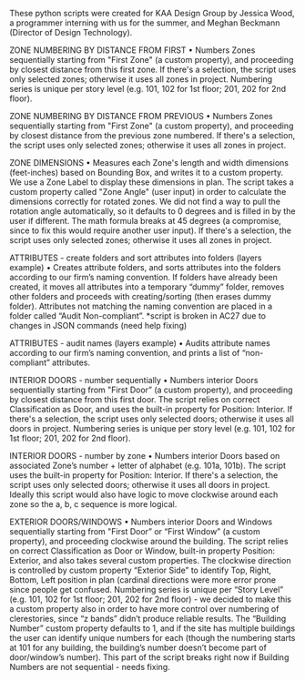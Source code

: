 These python scripts were created for KAA Design Group by Jessica Wood, a programmer interning with us for the summer, and Meghan Beckmann (Director of Design Technology). 

ZONE NUMBERING BY DISTANCE FROM FIRST
•	Numbers Zones sequentially starting from "First Zone" (a custom property), and proceeding by closest distance from this first zone. If there's a selection, the script uses only selected zones; otherwise it uses all zones in project. Numbering series is unique per story level (e.g. 101, 102 for 1st floor; 201, 202 for 2nd floor).

ZONE NUMBERING BY DISTANCE FROM PREVIOUS
•	Numbers Zones sequentially starting from "First Zone" (a custom property), and proceeding by closest distance from the previous zone numbered. If there's a selection, the script uses only selected zones; otherwise it uses all zones in project. 

ZONE DIMENSIONS
•	Measures each Zone's length and width dimensions (feet-inches) based on Bounding Box, and writes it to a custom property. We use a Zone Label to display these dimensions in plan. The script takes a custom property called "Zone Angle" (user input) in order to calculate the dimensions correctly for rotated zones. We did not find a way to pull the rotation angle automatically, so it defaults to 0 degrees and is filled in by the user if different. The math formula breaks at 45 degrees (a compromise, since to fix this would require another user input). If there's a selection, the script uses only selected zones; otherwise it uses all zones in project. 

ATTRIBUTES - create folders and sort attributes into folders (layers example)
•	Creates attribute folders, and sorts attributes into the folders according to our firm’s naming convention. If folders have already been created, it moves all attributes into a temporary “dummy” folder, removes other folders and proceeds with creating/sorting (then erases dummy folder). Attributes not matching the naming convention are placed in a folder called “Audit Non-compliant”.  *script is broken in AC27 due to changes in JSON commands (need help fixing)

ATTRIBUTES - audit names (layers example)
•	Audits attribute names according to our firm’s naming convention, and prints a list of “non-compliant” attributes. 

INTERIOR DOORS - number sequentially
•	Numbers interior Doors sequentially starting from "First Door” (a custom property), and proceeding by closest distance from this first door. The script relies on correct Classification as Door, and uses the built-in property for Position: Interior. If there's a selection, the script uses only selected doors; otherwise it uses all doors in project. Numbering series is unique per story level (e.g. 101, 102 for 1st floor; 201, 202 for 2nd floor).

INTERIOR DOORS - number by zone
•	Numbers interior Doors based on associated Zone’s number + letter of alphabet (e.g. 101a, 101b). The script uses the built-in property for Position: Interior. If there's a selection, the script uses only selected doors; otherwise it uses all doors in project. Ideally this script would also have logic to move clockwise around each zone so the a, b, c sequence is more logical.

EXTERIOR DOORS/WINDOWS
•	Numbers interior Doors and Windows sequentially starting from "First Door” or “First Window” (a custom property), and proceeding clockwise around the building. The script relies on correct Classification as Door or Window, built-in property Position: Exterior, and also takes several custom properties. The clockwise direction is controlled by custom property “Exterior Side” to identify Top, Right, Bottom, Left position in plan (cardinal directions were more error prone since people get confused. Numbering series is unique per “Story Level” (e.g. 101, 102 for 1st floor; 201, 202 for 2nd floor) - we decided to make this a custom property also in order to have more control over numbering of clerestories, since “z bands” didn’t produce reliable results. The “Building Number” custom property defaults to 1, and if the site has multiple buildings the user can identify unique numbers for each (though the numbering starts at 101 for any building, the building’s number doesn’t become part of door/window’s number). This part of the script breaks right now if Building Numbers are not sequential - needs fixing. 
